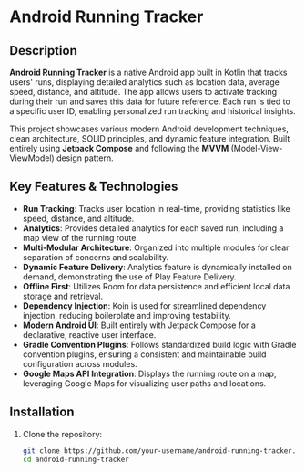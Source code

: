 # Android Running Tracker

## Description

**Android Running Tracker** is a native Android app built in Kotlin that tracks users' runs, displaying detailed analytics such as location data, average speed, distance, and altitude. The app allows users to activate tracking during their run and saves this data for future reference. Each run is tied to a specific user ID, enabling personalized run tracking and historical insights.

This project showcases various modern Android development techniques, clean architecture, SOLID principles, and dynamic feature integration. Built entirely using **Jetpack Compose** and following the **MVVM** (Model-View-ViewModel) design pattern.

## Key Features & Technologies

- **Run Tracking**: Tracks user location in real-time, providing statistics like speed, distance, and altitude.
- **Analytics**: Provides detailed analytics for each saved run, including a map view of the running route.
- **Multi-Modular Architecture**: Organized into multiple modules for clear separation of concerns and scalability.
- **Dynamic Feature Delivery**: Analytics feature is dynamically installed on demand, demonstrating the use of Play Feature Delivery.
- **Offline First**: Utilizes Room for data persistence and efficient local data storage and retrieval.
- **Dependency Injection**: Koin is used for streamlined dependency injection, reducing boilerplate and improving testability.
- **Modern Android UI**: Built entirely with Jetpack Compose for a declarative, reactive user interface.
- **Gradle Convention Plugins**: Follows standardized build logic with Gradle convention plugins, ensuring a consistent and maintainable build configuration across modules.
- **Google Maps API Integration**: Displays the running route on a map, leveraging Google Maps for visualizing user paths and locations.


## Installation

1. Clone the repository:
   ```bash
   git clone https://github.com/your-username/android-running-tracker.git
   cd android-running-tracker
